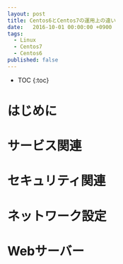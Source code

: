 ```yaml
---
layout: post
title: Centos6とCentos7の運用上の違い
date:   2016-10-01 00:00:00 +0900
tags:
  - Linux
  - Centos7
  - Centos6
published: false
---
```


* TOC
{:toc}

# はじめに

# サービス関連

# セキュリティ関連

# ネットワーク設定

# Webサーバー

